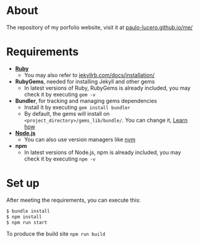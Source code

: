 # About
The repository of my porfolio website, visit it at [paulo-lucero.github.io/me/](https://paulo-lucero.github.io/me/)

# Requirements
* **[Ruby](https://www.ruby-lang.org/en/downloads/)**
  * You may also refer to [jekyllrb.com/docs/installation/](https://jekyllrb.com/docs/installation/)
* **RubyGems**, needed for installing Jekyll and other gems
  * In latest versions of Ruby, RubyGems is already included, you may check it by executing `gem -v`
* **Bundler**, for tracking and managing gems dependencies
  * Install it by executing `gem install bundler`
  * By default, the gems will install on `<project_directory>/gems_lib/bundle/`. You can change it, [Learn how](https://jekyllrb.com/tutorials/using-jekyll-with-bundler/)
* **[Node.js](https://nodejs.org/en/download)**
  * You can also use version managers like [nvm](https://github.com/nvm-sh/nvm)
* **npm**
  * In latest versions of Node.js, npm is already included, you may check it by executing `npm -v`

# Set up
After meeting the requirements, you can execute this:
```bash
$ bundle install
$ npm install
$ npm run start
```

To produce the build site `npm run build`
